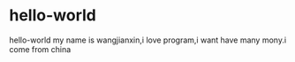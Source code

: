 # hello-world
hello-world
my name is wangjianxin,i love program,i want have many mony.i come from china
